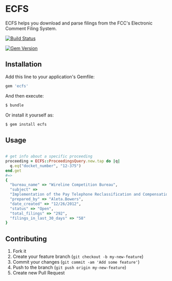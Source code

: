 # ECFS

ECFS helps you download and parse filings from the FCC's Electronic Comment Filing System.

[![Build Status](https://travis-ci.org/adelevie/ecfs.png?branch=master)](https://travis-ci.org/adelevie/ecfs)

[![Gem Version](https://badge.fury.io/rb/ecfs.png)](http://badge.fury.io/rb/ecfs)

## Installation

Add this line to your application's Gemfile:

```ruby
gem 'ecfs'
```

And then execute:

```sh
$ bundle
```

Or install it yourself as:

```sh
$ gem install ecfs
```

## Usage

```ruby

# get info about a specific proceeding
proceeding = ECFS::ProceedingsQuery.new.tap do |q|
  q.eq("docket_number", "12-375")
end.get
#=>
{
  "bureau_name" => "Wireline Competition Bureau",
  "subject" => 
  "Implementation of the Pay Telephone Reclassification and Compensation Provisions of the Telecommunications Act of 1996 et al.",
  "prepared_by" => "Aleta.Bowers",
  "date_created" => "12/26/2012",
  "status" => "Open",
  "total_filings" => "292",
  "filings_in_last_30_days" => "58"
}
```

## Contributing

1. Fork it
2. Create your feature branch (`git checkout -b my-new-feature`)
3. Commit your changes (`git commit -am 'Add some feature'`)
4. Push to the branch (`git push origin my-new-feature`)
5. Create new Pull Request
